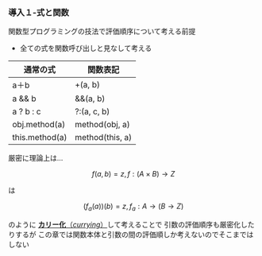 ### 導入１-式と関数

関数型プログラミングの技法で評価順序について考える前提

- 全ての式を関数呼び出しと見なして考える

通常の式 | 関数表記
-------|---------
a＋b　| +(a, b) 
a && b　| &&(a, b) 
a ? b : c | ?:(a, c, b)
obj.method(a) | method(obj, a)
this.method(a) | method(this, a)

厳密に理論上は…
```math
f(a,b) = z , f : (A \times B) \rightarrow Z
```
は
```math
 (f_a(a))(b) = z , f_a : A \rightarrow (B \rightarrow Z)
 ```
 のように
[**カリー化**（*currying*）](https://ja.wikipedia.org/wiki/%E3%82%AB%E3%83%AA%E3%83%BC%E5%8C%96)して考えることで
引数の評価順序も厳密化したりするが
この章では関数本体と引数の間の評価順しか考えないのでそこまではしない



